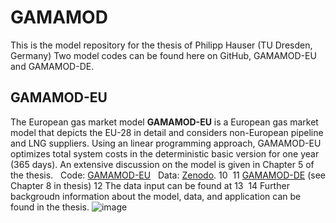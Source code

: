 # GAMAMOD
This is the model repository for the thesis of Philipp Hauser (TU Dresden, Germany)
Two model codes can be found here on GitHub, GAMAMOD-EU and GAMAMOD-DE.  
## GAMAMOD-EU  
The European gas market model **GAMAMOD-EU** is a European gas market model that depicts the EU-28 in detail and considers non-European pipeline and LNG suppliers. Using an linear programming approach, GAMAMOD-EU optimizes total system costs in the deterministic basic version for one year (365 days). An extensive discussion on the model is given in Chapter 5 of the thesis.   
Code: [GAMAMOD-EU](https://pages.github.com/)  
Data: [Zenodo](https://zenodo.org/record/3923862#.YYakG2DMJaQ).
10
​
11
[GAMAMOD-DE](https://pages.github.com/) (see Chapter 8 in thesis)
12
The data input can be found at 
13
​
14
Further backgroudn information about the model, data, and application can be found in the thesis.
![image](https://user-images.githubusercontent.com/75531092/140615928-4f95b172-a3d8-475e-9e9e-c0143c42c995.png)

